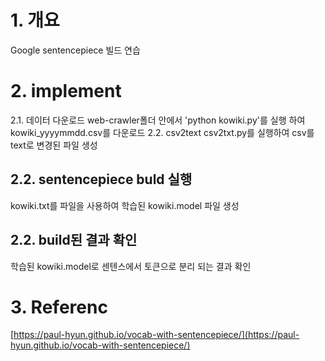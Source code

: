 # 1. 개요
Google sentencepiece 빌드 연습

# 2. implement
2.1. 데이터 다운로드
web-crawler폴더 안에서 'python kowiki.py'를 실행 하여 kowiki_yyyymmdd.csv를 다운로드
2.2. csv2text
csv2txt.py를 실행하여 csv를 text로 변경된 파일 생성
## 2.2. sentencepiece buld 실행
kowiki.txt를 파일을 사용하여 학습된 kowiki.model 파일 생성

## 2.2. build된 결과 확인
학습된 kowiki.model로 센텐스에서 토큰으로 분리 되는 결과 확인

# 3. Referenc
[https://paul-hyun.github.io/vocab-with-sentencepiece/](https://paul-hyun.github.io/vocab-with-sentencepiece/)
